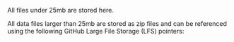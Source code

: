 All files under 25mb are stored here. 

All data files larger than 25mb are stored as zip files and can be referenced using the following GitHub Large File Storage (LFS) pointers:
